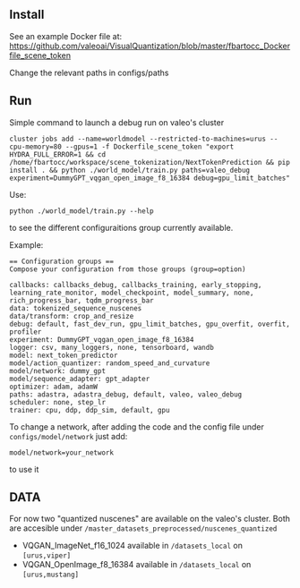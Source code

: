 
## Install

See an example Docker file at: https://github.com/valeoai/VisualQuantization/blob/master/fbartocc_Dockerfile_scene_token

Change the relevant paths in configs/paths

## Run

Simple command to launch a debug run on valeo's cluster
```
cluster jobs add --name=worldmodel --restricted-to-machines=urus --cpu-memory=80 --gpus=1 -f Dockerfile_scene_token "export HYDRA_FULL_ERROR=1 && cd /home/fbartocc/workspace/scene_tokenization/NextTokenPrediction && pip install . && python ./world_model/train.py paths=valeo_debug experiment=DummyGPT_vqgan_open_image_f8_16384 debug=gpu_limit_batches"
```

Use:
```
python ./world_model/train.py --help
```
to see the different configuraitions group currently available.

Example:
```
== Configuration groups ==
Compose your configuration from those groups (group=option)

callbacks: callbacks_debug, callbacks_training, early_stopping, learning_rate_monitor, model_checkpoint, model_summary, none, rich_progress_bar, tqdm_progress_bar
data: tokenized_sequence_nuscenes
data/transform: crop_and_resize
debug: default, fast_dev_run, gpu_limit_batches, gpu_overfit, overfit, profiler
experiment: DummyGPT_vqgan_open_image_f8_16384
logger: csv, many_loggers, none, tensorboard, wandb
model: next_token_predictor
model/action_quantizer: random_speed_and_curvature
model/network: dummy_gpt
model/sequence_adapter: gpt_adapter
optimizer: adam, adamW
paths: adastra, adastra_debug, default, valeo, valeo_debug
scheduler: none, step_lr
trainer: cpu, ddp, ddp_sim, default, gpu
```

To change a network, after adding the code and the config file under `configs/model/network` just add:
```
model/network=your_network
```
to use it

## DATA

For now two "quantized nuscenes" are available on the valeo's cluster. Both are accesible under `/master_datasets_preprocessed/nuscenes_quantized`
- VQGAN_ImageNet_f16_1024   available in `/datasets_local` on `[urus,viper]`
- VQGAN_OpenImage_f8_16384  available in `/datasets_local` on `[urus,mustang]`
